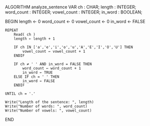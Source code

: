 ALGORITHM analyze_sentence
VAR
    ch           : CHAR;
    length       : INTEGER;
    word_count   : INTEGER;
    vowel_count  : INTEGER;
    in_word      : BOOLEAN;

BEGIN
    length ← 0
    word_count ← 0
    vowel_count ← 0
    in_word ← FALSE

    REPEAT
        Read( ch )
        length ← length + 1

        IF ch IN ['a','e','i','o','u','A','E','I','O','U'] THEN
            vowel_count ← vowel_count + 1
        ENDIF

        IF ch ≠ ' ' AND in_word = FALSE THEN
            word_count ← word_count + 1
            in_word ← TRUE
        ELSE IF ch = ' ' THEN
            in_word ← FALSE
        ENDIF

    UNTIL ch = '.'

    Write("Length of the sentence: ", length)
    Write("Number of words: ", word_count)
    Write("Number of vowels: ", vowel_count)
END
